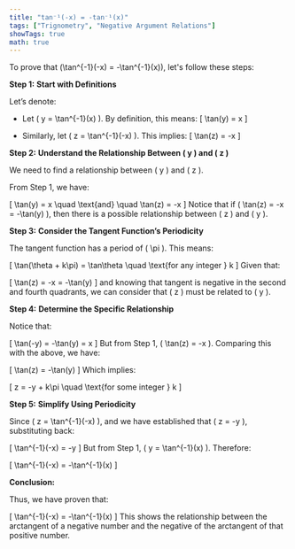 ```yaml
---
title: "tan⁻¹(-x) = -tan⁻¹(x)"
tags: ["Trignometry", "Negative Argument Relations"]
showTags: true
math: true
---
```




To prove that \(\tan^{-1}(-x) = -\tan^{-1}(x)\), let's follow these steps:

**Step 1:** **Start with Definitions**

Let’s denote:
- Let \( y = \tan^{-1}(x) \). By definition, this means:
  \[
  \tan(y) = x
  \]
  
- Similarly, let \( z = \tan^{-1}(-x) \). This implies:
  \[
  \tan(z) = -x
  \]

**Step 2:** **Understand the Relationship Between \( y \) and \( z \)**

We need to find a relationship between \( y \) and \( z \).

From Step 1, we have:

\[
\tan(y) = x \quad \text{and} \quad \tan(z) = -x
\]
Notice that if \( \tan(z) = -x = -\tan(y) \), then there is a possible relationship between \( z \) and \( y \).

**Step 3:** **Consider the Tangent Function’s Periodicity**

The tangent function has a period of \( \pi \). This means:

\[
\tan(\theta + k\pi) = \tan\theta \quad \text{for any integer } k
\]
Given that:

\[
\tan(z) = -x = -\tan(y)
\]
and knowing that tangent is negative in the second and fourth quadrants, we can consider that \( z \) must be related to \( y \).

**Step 4:** **Determine the Specific Relationship**

Notice that:

\[
\tan(-y) = -\tan(y) = x
\]
But from Step 1, \( \tan(z) = -x \). Comparing this with the above, we have:

\[
\tan(z) = -\tan(y)
\]
Which implies:

\[
z = -y + k\pi \quad \text{for some integer } k
\]

**Step 5:** **Simplify Using Periodicity**

Since \( z = \tan^{-1}(-x) \), and we have established that \( z = -y \), substituting back:

\[
\tan^{-1}(-x) = -y
\]
But from Step 1, \( y = \tan^{-1}(x) \). Therefore:

\[
\tan^{-1}(-x) = -\tan^{-1}(x)
\]

**Conclusion:**

Thus, we have proven that:

\[
\tan^{-1}(-x) = -\tan^{-1}(x)
\]
This shows the relationship between the arctangent of a negative number and the negative of the arctangent of that positive number.
